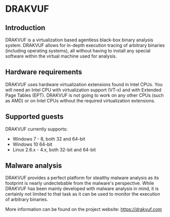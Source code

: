 DRAKVUF
=======

Introduction
------

DRAKVUF is a virtualization based agentless black-box binary analysis system. DRAKVUF
allows for in-depth execution tracing of arbitrary binaries (including operating
systems), all without having to install any special software within the virtual machine
used for analysis.

Hardware requirements
------

DRAKVUF uses hardware virtualization extensions found in Intel CPUs. You will need an
Intel CPU with virtualization support (VT-x) and with Extended Page Tables (EPT). DRAKVUF
 is not going to work on any other CPUs (such as AMD) or on Intel CPUs without the
required virtualization extensions.

Supported guests
------

DRAKVUF currently supports:
 - Windows 7 - 8, both 32 and 64-bit
 - Windows 10 64-bit
 - Linux 2.6.x - 4.x, both 32-bit and 64-bit
 
Malware analysis
------

DRAKVUF provides a perfect platform for stealthy malware analysis as its footprint is
nearly undectebable from the malware's perspective. While DRAKVUF has been mainly
developed with malware analysis in mind, it is certainly not limited to that task as it
can be used to monitor the execution of arbitrary binaries.

More information can be found on the project website: https://drakvuf.com
